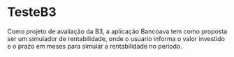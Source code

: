 # TesteB3

Como projeto de avaliação da B3, a aplicação Bancoava tem como proposta ser um simulador de rentabilidade, onde o usuario informa o valor investido e o prazo em meses para simular a rentabilidade no período.


